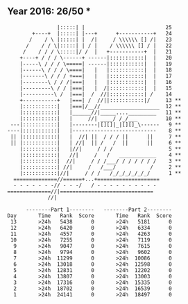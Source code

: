 Year 2016: 26/50 *
------------------------------------------------------------
                    |:::::| |                          25 
            +----+  |:::::| |---+      +-----------+   24 
           /    / \ |:::::| |  /|     / \\\\\\ [] /|   23 
          /    / / \|:::::| | / |    / \\\\\\ [] / |   22 
         /    / / / \:::::|/ /  |   +-----------+  |   21 
        +----+ / / / \------+ ------|:::::::::::|  |   20 
        |-----\ / / / \=====| ------|:::::::::::|  |   19 
        |------\ / / / \====|   |   |:::::::::::|  |   18 
        |-------\ / / / +===|   |   |:::::::::::|  |   17 
        |--------\ / / /|===|   |   |:::::::::::|  |   16 
        |---------\ / / |===|   |  /|:::::::::::|  |   15 
        |----------\ /  |===|  /  //|:::::::::::| /    14 
        +-----------+   |===| /  //||:::::::::::|/     13 **
        |:::::::::::|   |===|/__//___________________  12 **
        |:::::::::::|   |______//|_____...._________   11 **
        |:::::::::::|   |     //| ____/ /_/___         10 **
     ---|:::::::::::|   |--------|[][]|_|[][]_\------   9 **
    ----|:::::::::::|   |---------------------------    8 **
     || |:::::::::::|   |  //| ||  / / / ||      ||     7 **
     || |:::::::::::|   | //|  || /   /  ||      ||     6 **
        |:::::::::::|   |//|     / / /                  5 **
        |:::::::::::|   //|     /   /   ____________    4 **
        |:::::::::::|  //|     / / /___/ / / / / / /    3 **
        |:::::::::::| //|     /   /___/           /     2 **
        |:::::::::::|//|     / / /   /_/_/_/_/_/_/      1 **
      ==============//======+...+====================       
      - - - - - - -// - - -/   / - - - - - - - - - -        
    ==============//|==============================         
                 //|                                        

          --------Part 1--------   --------Part 2--------
    Day       Time   Rank  Score       Time   Rank  Score
     13       >24h   5438      0       >24h   5181      0
     12       >24h   6420      0       >24h   6334      0
     11       >24h   4557      0       >24h   4263      0
     10       >24h   7255      0       >24h   7119      0
      9       >24h   9047      0       >24h   7615      0
      8       >24h   9794      0       >24h   9602      0
      7       >24h  11299      0       >24h  10086      0
      6       >24h  13018      0       >24h  12598      0
      5       >24h  12831      0       >24h  12202      0
      4       >24h  13807      0       >24h  13003      0
      3       >24h  17316      0       >24h  15335      0
      2       >24h  18702      0       >24h  16539      0
      1       >24h  24141      0       >24h  18497      0
